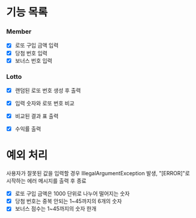 # 기능 목록

### Member

- [x] 로또 구입 금액 입력
- [x] 당첨 번호 입력
- [x] 보너스 번호 입력

### Lotto

- [x] 랜덤된 로또 번호 생성 후 출력
- [x] 입력 숫자와 로또 번호 비교
- [x] 비교된 결과 표 출력
- [x] 수익률 출력


# 예외 처리
사용자가 잘못된 값을 입력할 경우 IllegalArgumentException 발생, "[ERROR]"로 시작하는 에러 메시지를 출력 후 종료
- [x] 로또 구입 금액은 1000 단위로 나누어 떨어지는 숫자
- [x] 당첨 번호는 중복 안되는 1~45까지의 6개의 숫자
- [x] 보너스 점수는 1~45까지의 숫자 한개 